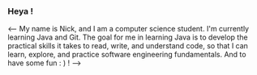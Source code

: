 ### Heya !

<--
My name is Nick, and I am a computer science student. I'm currently learning Java and Git.
The goal for me in learning Java is to develop the practical skills it takes to read, write, and understand code, so that I can learn, explore, and practice software engineering fundamentals. And to have some fun : ) !
-->
